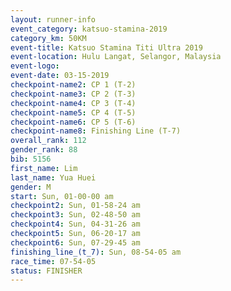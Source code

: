 ```yaml
---
layout: runner-info 
event_category: katsuo-stamina-2019 
category_km: 50KM 
event-title: Katsuo Stamina Titi Ultra 2019 
event-location: Hulu Langat, Selangor, Malaysia 
event-logo: 
event-date: 03-15-2019 
checkpoint-name2: CP 1 (T-2) 
checkpoint-name3: CP 2 (T-3) 
checkpoint-name4: CP 3 (T-4) 
checkpoint-name5: CP 4 (T-5) 
checkpoint-name6: CP 5 (T-6) 
checkpoint-name8: Finishing Line (T-7) 
overall_rank: 112
gender_rank: 88
bib: 5156
first_name: Lim
last_name: Yua Huei
gender: M
start: Sun, 01-00-00 am
checkpoint2: Sun, 01-58-24 am
checkpoint3: Sun, 02-48-50 am
checkpoint4: Sun, 04-31-26 am
checkpoint5: Sun, 06-20-17 am
checkpoint6: Sun, 07-29-45 am
finishing_line_(t_7): Sun, 08-54-05 am
race_time: 07-54-05
status: FINISHER
---
```

